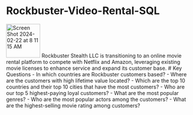 # Rockbuster-Video-Rental-SQL
<img width="92" alt="Screen Shot 2024-02-22 at 8 11 15 AM" src="https://github.com/bazi-imran/Rockbuster-Video-Rental-SQL/assets/160747644/463bfd1c-dbd6-44e4-a47d-952ea3dbb788">
Rockbuster Stealth LLC is transitioning to an online movie rental platform to compete with Netflix and Amazon, leveraging existing movie licenses to enhance service and expand its customer base.
# Key Questions
- In which countries are Rockbuster customers based?
- Where are the customers with high lifetime value located?
- Which are the top 10 countries and their top 10 cities that have the most customers? 
- Who are our top 5 highest-paying loyal customers?
- What are the most popular genres? 
- Who are the most popular actors among the customers?
- What are the highest-selling movie rating among customers?
